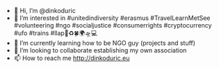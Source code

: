 - 👋 Hi, I’m @dinkoduric
- 👀 I’m interested in #unitedindiversity #erasmus #TravelLearnMetSee #volunteering #ngo #socialjustice #consumerrights #cryptocurrency #ufo #trains #llap🖖♻️🍀🌍🛸💻
- 🌱 I’m currently learning how to be NGO guy (projects and stuff)
- 💞️ I’m looking to collaborate establishing my own association
- 📫 How to reach me http://dinkoduric.eu

<!---
dinkoduric/dinkoduric is a ✨ special ✨ repository because its `README.md` (this file) appears on your GitHub profile.
You can click the Preview link to take a look at your changes.
--->
